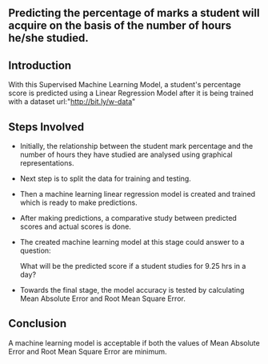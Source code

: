 ## Predicting the percentage of marks a student will acquire on the basis of the number of hours he/she studied.


## Introduction

With this Supervised Machine Learning Model, a student's percentage score is predicted using a Linear Regression Model after it is being trained with a dataset url:"http://bit.ly/w-data"


## Steps Involved

* Initially, the relationship between the student mark percentage and the number of hours they have studied are analysed using graphical representations.

* Next step is to split the data for training and testing.

* Then a machine learning linear regression model is created and trained which is ready to make predictions.

* After making predictions, a comparative study between predicted scores and actual scores is done.

* The created machine learning model at this stage could answer to a question: 

  What will be the predicted score if a student studies for 9.25 hrs in a day?

* Towards the final stage, the model accuracy is tested by calculating Mean Absolute Error and Root Mean Square Error.


## Conclusion

A machine learning model is acceptable if both the values of Mean Absolute Error and Root Mean Square Error are minimum.


